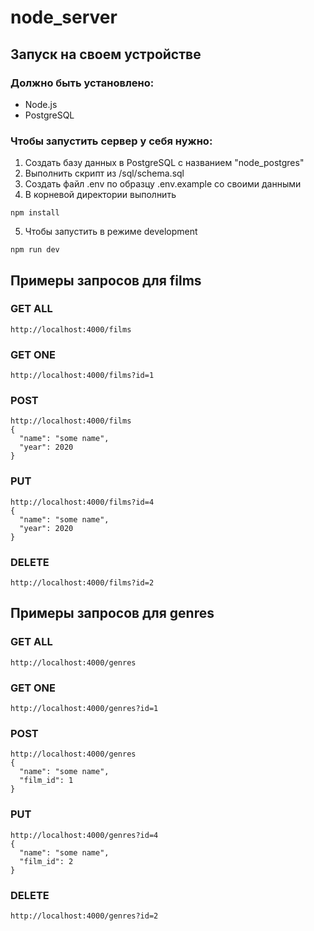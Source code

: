 # node_server
## Запуск на своем устройстве
### Должно быть установлено:
* Node.js
* PostgreSQL
### Чтобы запустить сервер у себя нужно:
1. Создать базу данных в PostgreSQL с названием "node_postgres"
2. Выполнить скрипт из /sql/schema.sql
3. Создать файл .env по образцу .env.example со своими данными
4. В корневой директории выполнить
```
npm install
```
5. Чтобы запустить в режиме development
```
npm run dev
```
## Примеры запросов для films

### GET ALL
```
http://localhost:4000/films
```
### GET ONE
```
http://localhost:4000/films?id=1
```
### POST
```
http://localhost:4000/films
{
  "name": "some name",
  "year": 2020
}
```
### PUT
```
http://localhost:4000/films?id=4
{
  "name": "some name",
  "year": 2020
}
```
### DELETE
```
http://localhost:4000/films?id=2
```

## Примеры запросов для genres

### GET ALL
```
http://localhost:4000/genres
```
### GET ONE
```
http://localhost:4000/genres?id=1
```
### POST
```
http://localhost:4000/genres
{
  "name": "some name",
  "film_id": 1
}
```
### PUT
```
http://localhost:4000/genres?id=4
{
  "name": "some name",
  "film_id": 2
}
```
### DELETE
```
http://localhost:4000/genres?id=2
```
